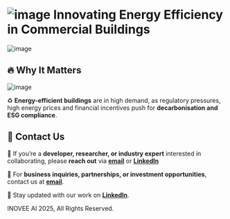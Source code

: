 # ![image](https://github.com/user-attachments/assets/6bae86be-7b54-41ed-81df-49af9bfe97c9) Innovating Energy Efficiency in Commercial Buildings  
![image](https://github.com/user-attachments/assets/85d13255-358b-4e0b-93f9-c23ff5a55b1f)


## 🔥 Why It Matters  
![image](https://github.com/user-attachments/assets/dae1ea13-18be-4bb5-a65e-a5d4d59abb83)

♻️ **Energy-efficient buildings** are in high demand, as regulatory pressures, high energy prices and financial incentives push for **decarbonisation and ESG compliance**.  

## 📢 Contact Us  
🔹 If you’re a **developer, researcher, or industry expert** interested in collaborating, please **reach out** via **[email](info@inovee.ai)** or **[LinkedIn](https://www.linkedin.com/company/inovee-ai)**

🔹 For **business inquiries, partnerships, or investment opportunities**, contact us at **[email](info@inovee.ai)**.

🔹 Stay updated with our work on **[LinkedIn](https://www.linkedin.com/company/inovee-ai)**.  


INOVEE AI 2025, All Rights Reserved.
